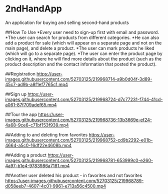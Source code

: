 # 2ndHandApp
An application for buying and selling second-hand products

##How To Use
*Every user need to sign-up first with email and password.
*The user can search for products from different categories.
*He can also add a product for sale (which will appear on a separate page and not on the main page), and delete a product.
*The user can mark products he liked (which will go to a separate page).
*The user can enter the product page by clicking on it, where he will find more details about the product (such as the product description and the contact information that posted the product).

##Registration
https://user-images.githubusercontent.com/52703125/219968714-a9b0d04f-3d89-45c7-ad9b-a8f1ef7765c1.mp4

##Sign up 
https://user-images.githubusercontent.com/52703125/219968724-d7c77231-f744-41cd-a061-87f709adef65.mp4

##Tour the app
https://user-images.githubusercontent.com/52703125/219968736-13b3669e-ef24-4a68-9ce6-c71bf153f939.mp4

##Adding to and deleting from favorites
https://user-images.githubusercontent.com/52703125/219968752-cd9b2292-e01b-4664-a5c0-16df22e4608b.mp4

##Adding a product
https://user-images.githubusercontent.com/52703125/219968781-653999c0-e260-4a97-b1e4-9783986a7181.mp4

##Another user deleted his product - in favorites and not favorites
https://user-images.githubusercontent.com/52703125/219968789-d058eeb7-4607-4c01-9961-e713a56c4500.mp4









